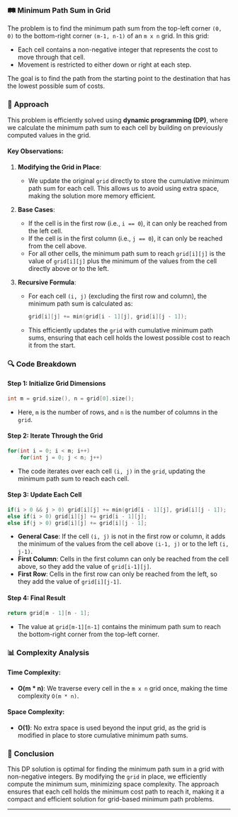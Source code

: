 ### 🛤️ **Minimum Path Sum in Grid**

The problem is to find the minimum path sum from the top-left corner `(0, 0)` to the bottom-right corner `(m-1, n-1)` of an `m x n` grid. In this grid:
- Each cell contains a non-negative integer that represents the cost to move through that cell.
- Movement is restricted to either down or right at each step.

The goal is to find the path from the starting point to the destination that has the lowest possible sum of costs.

### 🧠 **Approach**

This problem is efficiently solved using **dynamic programming (DP)**, where we calculate the minimum path sum to each cell by building on previously computed values in the grid.

#### Key Observations:
1. **Modifying the Grid in Place**:
   - We update the original `grid` directly to store the cumulative minimum path sum for each cell. This allows us to avoid using extra space, making the solution more memory efficient.

2. **Base Cases**:
   - If the cell is in the first row (i.e., `i == 0`), it can only be reached from the left cell.
   - If the cell is in the first column (i.e., `j == 0`), it can only be reached from the cell above.
   - For all other cells, the minimum path sum to reach `grid[i][j]` is the value of `grid[i][j]` plus the minimum of the values from the cell directly above or to the left.

3. **Recursive Formula**:
   - For each cell `(i, j)` (excluding the first row and column), the minimum path sum is calculated as:
     ```cpp
     grid[i][j] += min(grid[i - 1][j], grid[i][j - 1]);
     ```
   - This efficiently updates the `grid` with cumulative minimum path sums, ensuring that each cell holds the lowest possible cost to reach it from the start.

### 🔍 **Code Breakdown**

#### Step 1: Initialize Grid Dimensions

```cpp
int m = grid.size(), n = grid[0].size();
```
- Here, `m` is the number of rows, and `n` is the number of columns in the `grid`.

#### Step 2: Iterate Through the Grid

```cpp
for(int i = 0; i < m; i++)
    for(int j = 0; j < n; j++)
```
- The code iterates over each cell `(i, j)` in the `grid`, updating the minimum path sum to reach each cell.

#### Step 3: Update Each Cell

```cpp
if(i > 0 && j > 0) grid[i][j] += min(grid[i - 1][j], grid[i][j - 1]);
else if(i > 0) grid[i][j] += grid[i - 1][j];
else if(j > 0) grid[i][j] += grid[i][j - 1];
```
- **General Case**: If the cell `(i, j)` is not in the first row or column, it adds the minimum of the values from the cell above `(i-1, j)` or to the left `(i, j-1)`.
- **First Column**: Cells in the first column can only be reached from the cell above, so they add the value of `grid[i-1][j]`.
- **First Row**: Cells in the first row can only be reached from the left, so they add the value of `grid[i][j-1]`.

#### Step 4: Final Result

```cpp
return grid[m - 1][n - 1];
```
- The value at `grid[m-1][n-1]` contains the minimum path sum to reach the bottom-right corner from the top-left corner.

### 📊 **Complexity Analysis**

#### Time Complexity:
- **O(m * n)**: We traverse every cell in the `m x n` grid once, making the time complexity `O(m * n)`.

#### Space Complexity:
- **O(1)**: No extra space is used beyond the input grid, as the grid is modified in place to store cumulative minimum path sums.

### 🌟 **Conclusion**

This DP solution is optimal for finding the minimum path sum in a grid with non-negative integers. By modifying the `grid` in place, we efficiently compute the minimum sum, minimizing space complexity. The approach ensures that each cell holds the minimum cost path to reach it, making it a compact and efficient solution for grid-based minimum path problems.

---